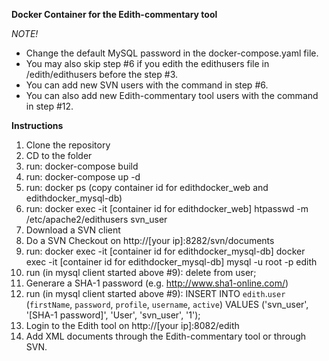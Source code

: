 **Docker Container for the Edith-commentary tool**

*NOTE!*

-	Change the default MySQL password in the docker-compose.yaml file.
-	You may also skip step #6 if you edith the edithusers file in /edith/edithusers before the step #3.
-	You can add new SVN users with the command in step #6.
-	You can also add new Edith-commentary tool users with the command in step #12. 


**Instructions**

1.	Clone the repository
2.	CD to the folder
3.	run: docker-compose build
4.	run: docker-compose up -d
5.	run: docker ps (copy container id for edithdocker_web and edithdocker_mysql-db)
6.	run: docker exec -it [container id for edithdocker_web] htpasswd -m /etc/apache2/edithusers svn_user
7.	Download a SVN client
8.	Do a SVN Checkout on http://[your ip]:8282/svn/documents
9.	run: docker exec -it [container id for edithdocker_mysql-db] docker exec -it [container id for edithdocker_mysql-db] mysql -u root -p edith
10. run (in mysql client started above #9): delete from user;
11.	Generare a SHA-1 password (e.g. http://www.sha1-online.com/)
12.	run (in mysql client started above #9): INSERT INTO `edith`.`user` (`firstName`, `password`, `profile`, `username`, `active`) VALUES ('svn_user', '[SHA-1 password]', 'User', 'svn_user', '1');
13.	Login to the Edith tool on http://[your ip]:8082/edith
14.	Add XML documents through the Edith-commentary tool or through SVN. 